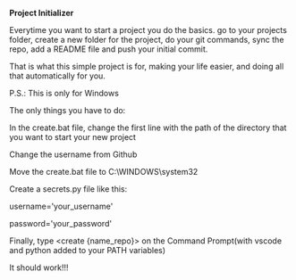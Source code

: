 **Project Initializer**

Everytime you want to start a project you do the basics. go to your projects folder, create a new folder for the project, do your git commands, sync the repo, add a README file and push your initial commit.

That is what this simple project is for, making your life easier, and doing all that automatically for you.

P.S.: This is only for Windows

The only things you have to do:

In the create.bat file, change the first line with the path of the directory that you want to start your new project

Change the username from Github

Move the create.bat file to C:\WINDOWS\system32

Create a secrets.py file like this:

username='your_username'

password='your_password'

Finally, type <create {name_repo}> on the Command Prompt(with vscode and python added to your PATH variables)

It should work!!!

